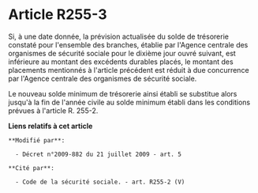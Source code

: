# Article R255-3

Si, à une date donnée, la prévision actualisée du solde de trésorerie constaté pour l'ensemble des branches, établie par
l'Agence centrale des organismes de sécurité sociale pour le dixième jour ouvré suivant, est inférieure au montant des
excédents durables placés, le montant des placements mentionnés à l'article précédent est réduit à due concurrence par
l'Agence centrale des organismes de sécurité sociale. 

Le nouveau solde minimum de trésorerie ainsi établi se substitue alors jusqu'à la fin de l'année civile au solde minimum
établi dans les conditions prévues à l'article R. 255-2.

**Liens relatifs à cet article**

	**Modifié par**:

	  - Décret n°2009-882 du 21 juillet 2009 - art. 5

	**Cité par**:

	  - Code de la sécurité sociale. - art. R255-2 (V)
